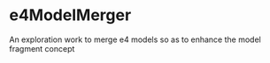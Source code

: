 e4ModelMerger
=============

An exploration work to merge e4 models so as to enhance the model fragment concept
